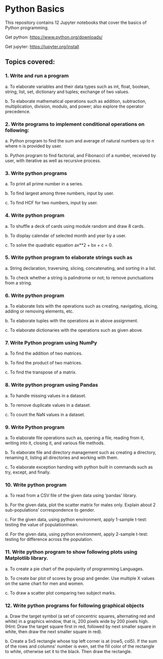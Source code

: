 # Python Basics
This repository contains 12 Jupyter notebooks that cover the basics of Python programming.

Get python: https://www.python.org/downloads/

Get jupyter: https://jupyter.org/install

## Topics covered:
### 1. Write and run a program
  a. To elaborate variables and their data types such as int, float, boolean, string, list, set, dictionary and tuples; exchange of two values.

  b. To elaborate mathematical operations such as addition, subtraction, multiplication, division, modulo, and power; also explore the operator precedence.

### 2. Write programs to implement conditional operations on following:
  a. Python program to find the sum and average of natural numbers up to n where n is provided by user.

  b. Python program to find factorial, and Fibonacci of a number, received by user, with iterative as well as recursive process.

### 3. Write python programs
  a. To print all prime number in a series.

  b. To find largest among three numbers, input by user.

  c. To find HCF for two numbers, input by user.

### 4. Write python program
  a. To shuffle a deck of cards using module random and draw 8 cards.

  b. To display calendar of selected month and year by a user.

  c. To solve the quadratic equation ax**2 + bx + c = 0.

### 5. Write python program to elaborate strings such as
  a. String declaration, traversing, slicing, concatenating, and sorting in a list.

  b. To check whether a string is palindrome or not; to remove punctuations from a string.

### 6. Write python program
  a. To elaborate lists with the operations such as creating, navigating, slicing, adding or removing elements, etc.

  b. To elaborate tuples with the operations as in above assignment.

  c. To elaborate dictionaries with the operations such as given above.

### 7. Write Python program using NumPy
  a. To find the addition of two matrices.

  b. To find the product of two matrices.

  c. To find the transpose of a matrix.

### 8. Write python program using Pandas
  a. To handle missing values in a dataset.

  b. To remove duplicate values in a dataset.

  c. To count the NaN values in a dataset.

### 9. Write Python program
  a. To elaborate file operations such as, opening a file, reading from it, writing into it, closing it, and various file methods.

  b. To elaborate file and directory management such as creating a directory, renaming it, listing all directories and working with them.

  c. To elaborate exception handing with python built in commands such as try, except, and finally.

### 10. Write python program
  a. To read from a CSV file of the given data using ‘pandas’ library.

  b. For the given data, plot the scatter matrix for males only. Explain about 2 sub-populations’ correspondence to gender.

  c. For the given data, using python environment, apply 1-sample t-test: testing the value of populationmean.

  d. For the given data, using python environment, apply 2-sample t-test: testing for difference across the population.

### 11. Write python program to show following plots using Matplotlib library.
  a. To create a pie chart of the popularity of programming Languages.

  b. To create bar plot of scores by group and gender. Use multiple X values on the same chart for men and women.

  c. To draw a scatter plot comparing two subject marks.

### 12. Write python programs for following graphical objects
  a. Draw the target symbol (a set of concentric squares, alternating red and white) in a graphics window, that is, 200 pixels wide by 200 pixels high. (Hint: Draw the target square first in red, followed by next smaller square in white, then draw the next smaller square in red).

  b. Create a 5x5 rectangle whose top left corner is at (row5, col5). If the sum of the rows and columns’ number is even, set the fill color of the rectangle to white, otherwise set it to the black. Then draw the rectangle.
